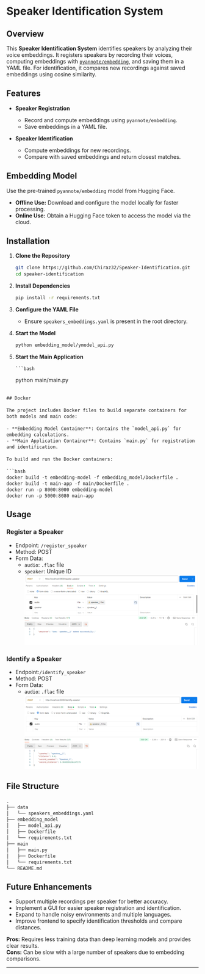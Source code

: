 # Speaker Identification System

## Overview

This **Speaker Identification System** identifies speakers by analyzing their voice embeddings. It registers speakers by recording their voices, computing embeddings with [`pyannote/embedding`](https://huggingface.co/pyannote/embedding), and saving them in a YAML file. For identification, it compares new recordings against saved embeddings using cosine similarity.

## Features

- **Speaker Registration**
  - Record and compute embeddings using `pyannote/embedding`.
  - Save embeddings in a YAML file.

- **Speaker Identification**
  - Compute embeddings for new recordings.
  - Compare with saved embeddings and return closest matches.

## Embedding Model

Use the pre-trained `pyannote/embedding` model from Hugging Face. 

- **Offline Use:** Download and configure the model locally for faster processing.
- **Online Use:** Obtain a Hugging Face token to access the model via the cloud.

## Installation

1. **Clone the Repository**

   ```bash
   git clone https://github.com/Chiraz32/Speaker-Identification.git
   cd speaker-identification
   ```

2. **Install Dependencies**

   ```bash
   pip install -r requirements.txt
   ```

3. **Configure the YAML File**

   - Ensure `speakers_embeddings.yaml` is present in the root directory.
     
4. **Start the Model**

     ```bash
   python embedding_model/ymodel_api.py
   ```

5. **Start the Main Application**
     
       ```bash
   python main/main.py
 ```

## Docker

The project includes Docker files to build separate containers for both models and main code:

- **Embedding Model Container**: Contains the `model_api.py` for embedding calculations.
- **Main Application Container**: Contains `main.py` for registration and identification.

To build and run the Docker containers:

```bash
docker build -t embedding-model -f embedding_model/Dockerfile .
docker build -t main-app -f main/Dockerfile .
docker run -p 8000:8000 embedding-model
docker run -p 5000:8080 main-app
```

## Usage

### Register a Speaker

- Endpoint: `/register_speaker`
- Method: POST
- Form Data:
  - `audio`: `.flac` file
  - `speaker`: Unique ID
![](assets/registration.png)

### Identify a Speaker

- Endpoint:`/identify_speaker`
- Method: POST
- Form Data:
  - `audio`: `.flac` file
![](assets/identification.png)

## File Structure

```
.
├── data
│   └── speakers_embeddings.yaml
├── embedding_model
│   ├── model_api.py
│   ├── Dockerfile
│   └── requirements.txt
├── main
│   ├── main.py
│   ├── Dockerfile
│   └── requirements.txt
└── README.md
```

## Future Enhancements
- Support multiple recordings per speaker for better accuracy.
- Implement a GUI for easier speaker registration and identification.
- Expand to handle noisy environments and multiple languages.
- Improve frontend to specify identification thresholds and compare distances.


**Pros:** Requires less training data than deep learning models and provides clear results.  
**Cons:** Can be slow with a large number of speakers due to embedding comparisons.

---
